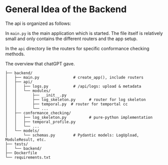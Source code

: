 # General Idea of the Backend

The api is organized as follows:

In `main.py` is the main application which is started.
The file itself is relatively small and only contains the different routers and the app setup.

In the `api` directory lie the routers for specific conformance checking methods.

The overview that chatGPT gave.

```
├── backend/
│   ├── main.py               # create_app(), include routers
│   ├── api/
│   │   ├── logs.py           # /api/logs: upload & metadata
│   │   └── modules/
│   │       ├── __init__.py
│   │       ├── log_skeleton.py      # router for log skeleton
│   │       ├── temporal.py  # router for temportal cc
│   │       └── ...
│   ├── conformance_checking/
│   │   ├── log_skeleton.py          # pure-python implementation
│   │   ├── temporal_profile.py
│   │   └── ...
│   └── models/
│       └── schemas.py        # Pydantic models: LogUpload, ModuleResult, etc.
├── tests/
│   └── backend/
├── Dockerfile
└── requirements.txt
```
